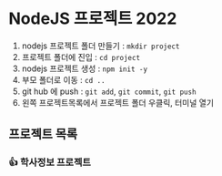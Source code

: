 # NodeJS 프로젝트 2022

1. nodejs 프로젝트 폴더 만들기 : `mkdir project`
2. 프로젝트 폴더에 진입 : `cd project`
3. nodejs 프로젝트 생성 : `npm init -y`
4. 부모 폴더로 이동 : `cd ..`
5. git hub 에 push : `git add`, `git commit`, `git push`
6. 왼쪽 프로젝트목록에서 프로젝트 폴더 우클릭, 터미널 열기

## 프로젝트 목록

### :+1: 학사정보 프로젝트

